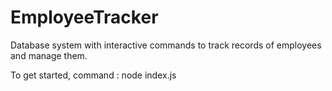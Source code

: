 # EmployeeTracker
Database system with interactive commands to track records of employees and manage them.

To get started, command : node index.js
